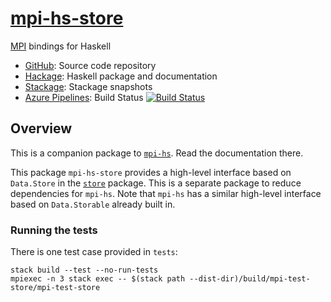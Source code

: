 # [mpi-hs-store](https://github.com/eschnett/mpi-hs-store)

[MPI](https://www.mpi-forum.org) bindings for Haskell

* [GitHub](https://github.com/eschnett/mpi-hs-store): Source code repository
* [Hackage](http://hackage.haskell.org/package/mpi-hs-store): Haskell
  package and documentation
* [Stackage](https://www.stackage.org/package/mpi-hs-store): Stackage
  snapshots
* [Azure
  Pipelines](https://dev.azure.com/schnetter/mpi-hs-store/_build):
  Build Status [![Build
  Status](https://dev.azure.com/schnetter/mpi-hs-store/_apis/build/status/eschnett.mpi-hs-store?branchName=master)](https://dev.azure.com/schnetter/mpi-hs-store/_build/latest?definitionId=8&branchName=master)



## Overview

This is a companion package to
[`mpi-hs`](https://github.com/eschnett/mpi-hs). Read the documentation
there.

This package `mpi-hs-store` provides a high-level interface based on
`Data.Store` in the
[`store`](https://hackage.haskell.org/package/store) package. This
is a separate package to reduce dependencies for `mpi-hs`. Note that
`mpi-hs` has a similar high-level interface based on `Data.Storable`
already built in.

### Running the tests

There is one test case provided in `tests`:

```
stack build --test --no-run-tests
mpiexec -n 3 stack exec -- $(stack path --dist-dir)/build/mpi-test-store/mpi-test-store
```
